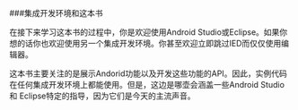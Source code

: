###集成开发环境和这本书

在接下来学习这本书的过程中，你是欢迎使用Android Studio或Eclipse。如果你想的话你也欢迎使用另一个集成开发环境。你甚至欢迎立即跳过IED而仅仅使用编辑器。

这本书主要关注的是展示Andorid功能以及开发这些功能的API。因此，实例代码在任何集成开发环境上都能使用。但是，这边是哪壶会涵盖一些Android Studio和 Eclipse特定的指导，因为它们是今天的主流声音。